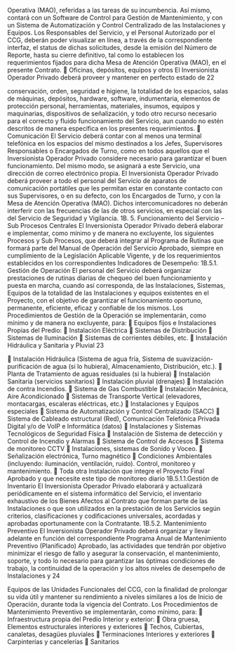 Operativa (MAO), referidas a las tareas de su incumbencia.
Así mismo, contará con un Software de Control para Gestión de Mantenimiento, y con un
Sistema de Automatización y Control Centralizado de las Instalaciones y Equipos.
Los Responsables del Servicio, y el Personal Autorizado por el CCG, deberán poder
visualizar en línea, a través de la correspondiente interfaz, el status de dichas solicitudes,
desde la emisión del Número de Reporte, hasta su cierre definitivo, tal como lo establecen
los requerimientos fijados para dicha Mesa de Atención Operativa (MAO), en el presente
Contrato.
 Oficinas, depósitos, equipos y otros
El Inversionista Operador Privado deberá proveer y mantener en perfecto estado de
22

conservación, orden, seguridad e higiene, la totalidad de los espacios, salas de máquinas,
depósitos, hardware, software, indumentaria, elementos de protección personal,
herramientas, materiales, insumos, equipos y maquinarias, dispositivos de señalización, y
todo otro recurso necesario para el correcto y fluido funcionamiento del Servicio, aun cuando
no estén descritos de manera específica en los presentes requerimientos.
 Comunicación
El Servicio deberá contar con al menos una terminal telefónica en los espacios del mismo
destinados a los Jefes, Supervisores Responsables o Encargados de Turno, como en todos
aquellos que el Inversionista Operador Privado considere necesario para garantizar el buen
funcionamiento.
Del mismo modo, se asignará a este Servicio, una dirección de correo electrónico propia.
El Inversionista Operador Privado deberá proveer a todo el personal del Servicio de aparatos
de comunicación portátiles que les permitan estar en constante contacto con sus
Supervisores, o en su defecto, con los Encargados de Turno, y con la Mesa de Atención
Operativa (MAO).
Dichos intercomunicadores no deberán interferir con las frecuencias de las de otros
servicios, en especial con las del Servicio de Seguridad y Vigilancia.
1B. 5. Funcionamiento del Servicio – Sub Procesos Centrales
El Inversionista Operador Privado deberá elaborar e implementar, como mínimo y de manera
no excluyente, los siguientes Procesos y Sub Procesos, que deberá integrar al Programa de
Rutinas que formará parte del Manual de Operación del Servicio Aprobado, siempre en
cumplimiento de la Legislación Aplicable Vigente, y de los requerimientos establecidos en
los correspondientes Indicadores de Desempeño:
1B.5.1. Gestión de Operación
El personal del Servicio deberá organizar prestaciones de rutinas diarias de chequeo del
buen funcionamiento y puesta en marcha, cuando así corresponda, de las Instalaciones,
Sistemas, Equipos de la totalidad de las Instalaciones y equipos existentes en el Proyecto,
con el objetivo de garantizar el funcionamiento oportuno, permanente, eficiente, eficaz y
confiable de los mismos.
Los Procedimientos de Gestión de la Operación se implementarán, como mínimo y de
manera no excluyente, para:
 Equipos fijos e Instalaciones Propias del Predio:
 Instalación Eléctrica
 Sistemas de Distribución
 Sistemas de Iluminación
 Sistemas de corrientes débiles, etc.
 Instalación Hidráulica y Sanitaria y Pluvial
23

 Instalación Hidráulica (Sistema de agua fría, Sistema de suavización-
purificación de agua (si lo hubiera), Almacenamiento, Distribución,
etc.).
 Planta de Tratamiento de aguas residuales (si la hubiera)
 Instalación Sanitaria (servicios sanitarios)
 Instalación pluvial (drenajes)
 Instalación de contra Incendios.
 Sistema de Gas Combustible
 Instalación Mecánica, Aire Acondicionado
 Sistemas de Transporte Vertical (elevadores, montacargas, escaleras
eléctricas, etc.)
 Instalaciones y Equipos especiales
 Sistema de Automatización y Control Centralizado (SACC)
 Sistema de Cableado estructural (Red), Comunicación Telefónica
Privada Digital y/o de VoIP e Informática (datos)
 Instalaciones y Sistemas Tecnológicos de Seguridad Física
 Instalación de Sistema de detección y Control de Incendio y Alarmas
 Sistema de Control de Accesos
 Sistema de monitoreo CCTV
 Instalaciones, sistemas de Sonido y Voceo.
 Señalización electrónica, Turno magnético
 Condiciones Ambientales (incluyendo: iluminación, ventilación, ruido).
Control, monitoreo y mantenimiento.
 Toda otra Instalación que integre el Proyecto Final Aprobado y que necesite
este tipo de monitoreo diario
1B.5.1.1.Gestión de Inventario
El Inversionista Operador Privado elaborará y actualizará periódicamente en el sistema
informático del Servicio, el inventario exhaustivo de los Bienes Afectos al Contrato que
forman parte de las Instalaciones o que son utilizados en la prestación de los Servicios
según criterios, clasificaciones y codificaciones universales, acordadas y aprobadas
oportunamente con la Contratante.
1B.5.2. Mantenimiento Preventivo
El Inversionista Operador Privado deberá organizar y llevar adelante en función del
correspondiente Programa Anual de Mantenimiento Preventivo (Planificado) Aprobado, las
actividades que tendrán por objetivo minimizar el riesgo de fallo y asegurar la conservación,
el mantenimiento, soporte, y todo lo necesario para garantizar las óptimas condiciones de
trabajo, la continuidad de la operación y los altos niveles de desempeño de Instalaciones y
24

Equipos de las Unidades Funcionales del CCG, con la finalidad de prolongar su vida útil y
mantener su rendimiento a niveles similares a los de Inicio de Operación, durante toda la
vigencia del Contrato.
Los Procedimientos de Mantenimiento Preventivo se implementarán, como mínimo, para:
 Infraestructura propia del Predio Interior y exterior:
 Obra gruesa, Elementos estructurales interiores y exteriores
 Techos, Cubiertas, canaletas, desagües pluviales
 Terminaciones Interiores y exteriores
 Carpinterías y cancelerías
 Sanitarios

